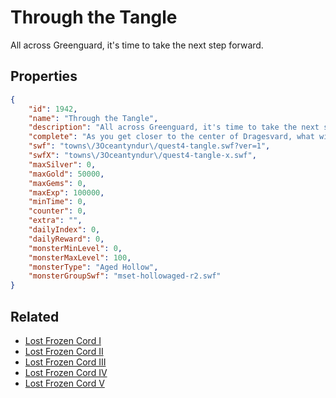 # Through the Tangle

All across Greenguard, it's time to take the next step forward.

## Properties

```json
{
    "id": 1942,
    "name": "Through the Tangle",
    "description": "All across Greenguard, it's time to take the next step forward.",
    "complete": "As you get closer to the center of Dragesvard, what will you uncover?",
    "swf": "towns\/3Oceantyndur\/quest4-tangle.swf?ver=1",
    "swfX": "towns\/3Oceantyndur\/quest4-tangle-x.swf",
    "maxSilver": 0,
    "maxGold": 50000,
    "maxGems": 0,
    "maxExp": 100000,
    "minTime": 0,
    "counter": 0,
    "extra": "",
    "dailyIndex": 0,
    "dailyReward": 0,
    "monsterMinLevel": 0,
    "monsterMaxLevel": 100,
    "monsterType": "Aged Hollow",
    "monsterGroupSwf": "mset-hollowaged-r2.swf"
}
```

## Related

- [Lost Frozen Cord I](../items/20891-lost-frozen-cord-i.md)
- [Lost Frozen Cord II](../items/20892-lost-frozen-cord-ii.md)
- [Lost Frozen Cord III](../items/20893-lost-frozen-cord-iii.md)
- [Lost Frozen Cord IV](../items/20894-lost-frozen-cord-iv.md)
- [Lost Frozen Cord V](../items/20895-lost-frozen-cord-v.md)

